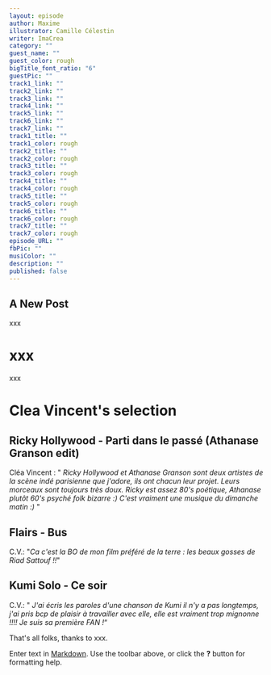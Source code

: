 ```yaml
---
layout: episode
author: Maxime
illustrator: Camille Célestin
writer: ImaCrea
category: ""
guest_name: ""
guest_color: rough
bigTitle_font_ratio: "6"
guestPic: ""
track1_link: ""
track2_link: ""
track3_link: ""
track4_link: ""
track5_link: ""
track6_link: ""
track7_link: ""
track1_title: ""
track1_color: rough
track2_title: ""
track2_color: rough
track3_title: ""
track3_color: rough
track4_title: ""
track4_color: rough
track5_title: ""
track5_color: rough
track6_title: ""
track6_color: rough
track7_title: ""
track7_color: rough
episode_URL: ""
fbPic: ""
musiColor: ""
description: ""
published: false
---
```



## A New Post
<p id="introduction">xxx </p>

# xxx

xxx



# Clea Vincent's selection
 
## Ricky Hollywood - Parti dans le passé (Athanase Granson edit)
Cléa Vincent : " _Ricky Hollywood et Athanase Granson sont deux artistes de la scène indé parisienne que j'adore, ils ont chacun leur projet. Leurs morceaux sont toujours très doux. Ricky est assez 80's poétique, Athanase plutôt 60's psyché folk bizarre :) C'est vraiment une musique du dimanche matin :)_ "

## Flairs - Bus
C.V.: "_Ca c'est la BO de mon film préféré de la terre : les beaux gosses de Riad Sattouf !!_"

## Kumi Solo - Ce soir
C.V.: " _J'ai écris les paroles d'une chanson de Kumi il n'y a pas longtemps, j'ai pris bcp de plaisir à travailler avec elle, elle est vraiment trop mignonne !!!! Je suis sa première FAN !_“
 
<p id="outroduction">
That's all folks, thanks to xxx.</p>

Enter text in [Markdown](http://daringfireball.net/projects/markdown/). Use the toolbar above, or click the **?** button for formatting help.
